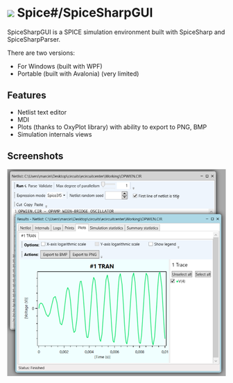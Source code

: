 # <img src="https://spicesharp.github.io/SpiceSharp/api/images/logo_full.svg" width="45px" /> Spice#/SpiceSharpGUI
 SpiceSharpGUI is a SPICE simulation environment built with SpiceSharp and SpiceSharpParser.
 
 There are two versions:
 * For Windows (built with WPF)
 * Portable  (built with Avalonia) (very limited)
 
 
 ## Features
 * Netlist text editor
 * MDI
 * Plots (thanks to OxyPlot library) with ability to export to PNG, BMP
 * Simulation internals views
 
 ## Screenshots
 ![Screen](/screenshots/screen01.png)
 
